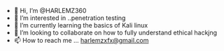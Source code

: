 - 👋 Hi, I’m @HARLEMZ360 
- 👀 I’m interested in ..penetration testing
- 🌱 I’m currently learning the basics of Kali linux
- 💞️ I’m looking to collaborate on how to fully understand ethical hackjng
- 📫 How to reach me ... harlemzxfx@gmail.com

<!---
HARLEMZ360/HARLEMZ360 is a ✨ special ✨ repository because its `README.md` (this file) appears on your GitHub profile.
You can click the Preview link to take a look at your changes.
--->
